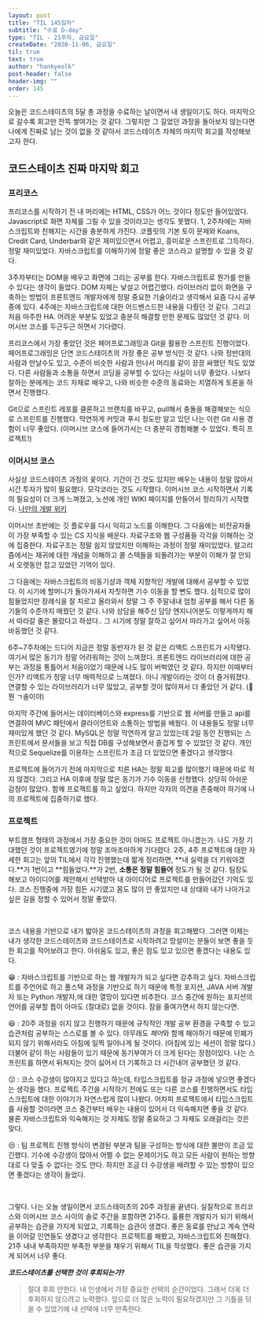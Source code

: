 ```yaml
---
layout: post
title: "TIL 145일차"
subtitle: "수료 D-day"
type: "TIL - 21주차, 금요일"
createDate: "2020-11-06, 금요일"
til: true
text: true
author: "hankyeolk"
post-header: false
header-img: ""
order: 145
---
```


오늘은 코드스테이츠의 5달 총 과정을 수료하는 날이면서 내 생일이기도 하다. 마지막으로 갈수록 회고만 잔뜩 쌓여가는 것 같다. 그렇지만 그 길었던 과정을 돌아보지 않는다면 나에게 진짜로 남는 것이 없을 것 같아서 코드스테이츠 자체의 마지막 회고를 작성해보고자 한다. <br/>

## 코드스테이츠 진짜 마지막 회고

### 프리코스

프리코스를 시작하기 전 내 머리에는 HTML, CSS가 어느 것이다 정도만 들어있었다. Javascript로 화면 자체를 그릴 수 있을 것이라고는 생각도 못했다. 1, 2주차에는 자바스크립트와 친해지는 시간을 충분하게 가진다. 코플릿의 기본 토이 문제와 Koans, Credit Card, Underbar와 같은 재미있으면서 어렵고, 흥미로운 스프린트로 그득하다. 정말 재미있었다. 자바스크립트를 이해하기에 정말 좋은 코스라고 설명할 수 있을 것 같다. <br />

3주차부터는 DOM을 배우고 화면에 그리는 공부를 한다. 자바스크립트로 뭔가를 만들 수 있다는 생각이 들었다. DOM 자체는 낯설고 어렵긴했다. 라이브러리 없이 화면을 구축하는 방법이 프론트엔드 개발자에게 정말 중요한 기술이라고 생각해서 요즘 다시 공부중에 있다. 4주에는 자바스크립트에 대한 어드벤스드한 내용을 다뤘던 것 같다. 그리고 처음 마주한 HA. 어려운 부분도 있었고 충분히 해결할 만한 문제도 많았던 것 같다. 이머시브 코스를 두근두근 하면서 기다렸다. <br />

프리코스에서 가장 좋았던 것은 페어프로그래밍과 Git을 활용한 스프린트 진행이었다. 페어프로그래밍은 단연 코드스테이츠의 가장 좋은 공부 방식인 것 같다. 나와 정반대의 사람과 만날수도 있고, 수준이 비슷한 사람과 만나서 머리를 같이 끙끙 싸맸던 적도 있었다. 다른 사람들과 소통을 하면서 코딩을 공부할 수 있다는 사실이 너무 좋았다. 나보다 잘하는 분에게는 코드 자체로 배우고, 나와 비슷한 수준의 동료와는 치열하게 토론을 하면서 진행했다. <br />

Git으로 스프린트 레포를 클론하고 브랜치를 바꾸고, pull해서 충돌을 해결해보는 식으로 스프린트를 진행했다. 막연하게 커밋과 푸시 정도만 알고 있던 나는 이런 Git 사용 경험이 너무 좋았다. (이머시브 코스에 들어가서는 더 충분히 경험해볼 수 있었다. 특히 프로젝트!)
<br />

### 이머시브 코스

사실상 코드스테이츠 과정의 꽃이다. 기간이 긴 것도 있지만 배우는 내용이 정말 많아서 시간 투자가 많이 필요했다. 모각코라는 것도 시작했다. 이머시브 코스 시작하면서 기록의 필요성이 더 크게 느껴졌고, 노션에 개인 WIKI 페이지를 만들어서 정리하기 시작했다. [나만의 개발 위키](https://www.notion.so/ddovblek/d8d913babe0647e3ba507b05dbf66186) <br/>

이머시브 초반에는 깃 플로우를 다시 익히고 노드를 이해한다. 그 다음에는 비전공자들이 가장 부족할 수 있는 CS 지식을 배운다. 자료구조와 웹 구성품들 각각을 이해하는 것에 집중한다. 자료구조는 정말 쉽지 않았지만 이해하는 과정이 정말 재미있었다. 알고리즘에서는 재귀에 대한 개념을 이해하고 콜 스텍들을 되돌려가는 부분이 이해가 잘 안되서 오랫동안 잡고 있었던 기억이 있다. <br />

그 다음에는 자바스크립트의 비동기성과 객체 지향적인 개발에 대해서 공부할 수 있었다. 이 시기에 할머니가 돌아가셔서 자칫하면 기수 이동을 할 뻔도 했다. 심적으로 많이 힘들었지만 장례식을 잘 치르고 올라와서 정말 그 주 주말내내 엄청 공부를 해서 다른 동기들의 수준까지 매꿨던 것 같다. 나와 상담을 해주신 담당 엔지니어분도 이렇게까지 해서 따라갈 줄은 몰랐다고 하셨다.. 그 시기에 정말 잘하고 싶어서 따라가고 싶어서 아둥바둥했던 것 같다.<br />

6주~7주차에는 드디어 지금은 정말 동반자가 된 것 같은 리액트 스프린트가 시작됐다. 여기서 많은 동기가 정말 어려워하는 것이 느껴졌다. 프론트엔드 라이브러리에 대한 공부는 과정을 통틀어서 처음이었기 때문에 나도 많이 버벅였던 것 같다. 하지만 이때부터인가? 리액트가 정말 너무 매력적으로 느껴졌다. 아니 개발이라는 것이 더 즐거워졌다. 연결할 수 있는 라이브러리가 너무 많았고, 공부할 것이 많아져서 더 좋았던 거 같다. (🧐 뭔 ㄱ솔이야) <br />

마지막 주간에 들어서는 데이터베이스와 express를 기반으로 웹 서버를 만들고 api를 연결하여 MVC 패턴에서 클라이언트와 소통하는 방법을 배웠다. 이 내용들도 정말 너무 재미있게 했던 것 같다. MySQL은 정말 막연하게 알고 있었는데 2일 동안 진행되는 스프린트에서 문서들을 보고 직접 DB를 구성해보면서 즐겁게 할 수 있었던 것 같다. 개인적으로 Sequelize를 이용하는 스프린트가 조금 더 있었으면 좋겠다고 생각했다. <br />

프로젝트에 들어가기 전에 마지막으로 치른 HA는 정말 회고를 많이했기 때문에 따로 적지 않겠다. 그리고 HA 이후에 정말 많은 동기가 기수 이동을 신청했다. 상당히 아쉬운 감정이 많았다. 함께 프로젝트를 하고 싶었다. 하지만 각자의 의견을 존중해야 하기에 나의 프로젝트에 집중하기로 했다. <br />

### 프로젝트

부트캠프 형태의 과정에서 가장 중요한 것이 아마도 프로젝트 아니겠는가. 나도 가장 기대했던 것이 프로젝트였기에 정말 조마조마하게 기다렸다. 2주, 4주 프로젝트에 대한 자세한 회고는 앞의 TIL에서 각각 진행했는데 짧게 정리하면, **내 실력을 더 키워야겠다.**가 1번이고 **힘들었다.**가 2번, **소통은 정말 힘들어** 정도가 될 것 같다. 팀장도 해보고 아이디어를 제안해서 선택받아 내 아이디어로 프로젝트를 만들어갔던 기억도 있다. 코스 진행중에 가장 힘든 시기였고 몸도 많이 안 좋았지만 내 상태와 내가 나아가고 싶은 길을 정할 수 있어서 정말 좋았다. <br />

<br/>

코스 내용을 기반으로 내가 밟아온 코드스테이츠의 과정을 회고해봤다. 그러면 이제는 내가 생각한 코드스테이츠와 코드스테이츠로 시작하려고 망설이는 분들이 보면 좋을 듯한 회고를 적어보려고 한다. 아쉬움도 있고, 좋은 점도 있고 있으면 좋겠다는 내용도 있다. <br>

😁 : 자바스크립트를 기반으로 하는 웹 개발자가 되고 싶다면 강추하고 싶다. 자바스크립트를 주언어로 하고 풀스택 과정을 기반으로 하기 때문에 특정 포지션, JAVA 서버 개발자 또는 Python 개발자,에 대한 열망이 있다면 비추한다. 코스 중간에 원하는 포지션의 언어를 공부할 틈이 아마도 (절대로) 없을 것이다. 잠을 줄여가면서 하지 않는다면. <br />

😆 : 20주 과정을 쉬지 않고 진행하기 때문에 규칙적인 개발 공부 환경을 구축할 수 있고 습관처럼 공부하는 스스로를 볼 수 있다. 아무래도 *페어*와 함께 해야하기 때문에 민폐가 되지 않기 위해서라도 아침에 일찍 일어나게 될 것이다. (아침에 있는 세션이 정말 많다.) 더불어 같이 하는 사람들이 있기 때문에 동기부여가 더 크게 된다는 장점이있다. 나는 스프린트를 하면서 뒤쳐지는 것이 싫어서 더 기록하고 더 시간내어 공부했던 것 같다. <br />

😗 : 코스 수강생이 많아지고 있다고 하는데, 타입스크립트를 정규 과정에 넣으면 좋겠다는 생각을 했다. 프로젝트 주간을 시작하기 전에도 또는 다른 코스를 진행하면서도 타입스크립트에 대한 이야기가 자연스럽게 많이 나왔다. 어차피 프로젝트에서 타입스크립트를 사용할 것이라면 코스 중간부터 배우는 내용이 있어서 더 익숙해지면 좋을 것 같다. 물론 자바스크립트와 익숙해지는 것 자체도 정말 중요하고 그 자체도 오래걸리는 것은 맞다. <br />

😒 : 팀 프로젝트 진행 방식이 변경된 부분과 팀을 구성하는 방식에 대한 불만이 조금 있긴했다. 기수에 수강생이 많아서 어쩔 수 없는 문제이기도 하고 모든 사람이 원하는 방향대로 다 맞출 수 없다는 것도 안다. 하지만 조금 더 수강생을 배려할 수 있는 방향이 있으면 좋겠다는 생각이 들었다. <br />

<br />

그렇다. 나는 오늘 생일이면서 코드스테이츠의 20주 과정을 끝낸다. 실질적으로 프리코스와 이머시브 코스 사이의 솔로 주간을 포함하면 21주다. 훌륭한 개발자가 되기 위해서 공부하는 습관을 가지게 되었고, 기록하는 습관이 생겼다. 좋은 동료를 만났고 계속 연락을 이어갈 인연들도 생겼다고 생각한다. 프로젝트를 해봤고, 자바스크립트와 친해졌다. 21주 내내 부족하지만 부족한 부분을 채우기 위해서 TIL을 작성했다. 좋은 습관을 가지게 되어서 너무 좋다. <br />

**_코드스테이츠를 선택한 것이 후회되는가?_** <br>

> 절대 후회 안한다. 내 인생에서 가장 중요한 선택의 순간이었다. 그래서 더욱 더 후회하지 않으려고 노력했다. 앞으로 더 많은 노력이 필요하겠지만 그 기틀을 닦을 수 있었기에 내 선택에 너무 만족한다.
